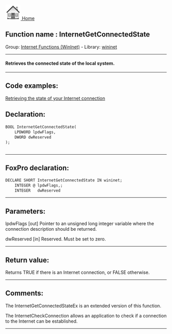 [<img src="../../images/home.png"> Home ](https://github.com/VFPX/Win32API)  

## Function name : InternetGetConnectedState
Group: [Internet Functions (WinInet)](../../functions_group.md#Internet_Functions_(WinInet))  -  Library: [wininet](../../libraries.md#wininet)  
***  


#### Retrieves the connected state of the local system.
***  


## Code examples:
[Retrieving the state of your Internet connection](../../samples/sample_068.md)  

## Declaration:
```foxpro  
BOOL InternetGetConnectedState(
    LPDWORD lpdwFlags,
    DWORD dwReserved
);
  
```  
***  


## FoxPro declaration:
```foxpro  
DECLARE SHORT InternetGetConnectedState IN wininet;
	INTEGER @ lpdwFlags,;
   	INTEGER   dwReserved  
```  
***  


## Parameters:
lpdwFlags
[out] Pointer to an unsigned long integer variable where the connection description should be returned. 

dwReserved
[in] Reserved. Must be set to zero.
  
***  


## Return value:
Returns TRUE if there is an Internet connection, or FALSE otherwise.  
***  


## Comments:
The InternetGetConnectedStateEx is an extended version of this function.   
  
The InternetCheckConnection allows an application to check if a connection to the Internet can be established.  
  
***  

